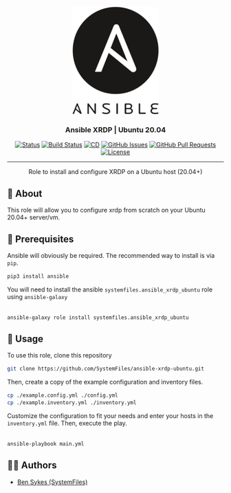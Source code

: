 <p align="center">
  <a href="" rel="noopener">
 <img width=200px height=250px src=".github/docs/images/ansible.png" alt="Ansible Project"></a>
</p>

<h3 align="center">Ansible XRDP | Ubuntu 20.04</h3>

<div align="center">

[![Status](https://img.shields.io/badge/status-active-success.svg)](https://sykesdev.ca/projects/)
[![Build Status](https://github.com/systemfiles/ansible-xrdp-ubuntu/workflows/test-local/badge.svg)](https://github.com/systemfiles/ansible-xrdp-ubuntu/actions?query=workflow%3Atest-local)
[![CD](https://github.com/SystemFiles/ansible-xrdp-ubuntu/actions/workflows/cd.yml/badge.svg)](https://github.com/SystemFiles/ansible-xrdp-ubuntu/actions/workflows/cd.yml)
[![GitHub Issues](https://img.shields.io/github/issues/systemfiles/ansible-xrdp-ubuntu.svg)](https://github.com/SystemFiles/ansible-xrdp-ubuntu/issues)
[![GitHub Pull Requests](https://img.shields.io/github/issues-pr/systemfiles/ansible-xrdp-ubuntu.svg)](https://github.com/SystemFiles/ansible-xrdp-ubuntu/issues)
[![License](https://img.shields.io/badge/license-Apache2.0-blue.svg)](/LICENSE)

</div>

---

<p align="center"> Role to install and configure XRDP on a Ubuntu host (20.04+)
    <br> 
</p>

## 🧐 About <a name = "about"></a>

This role will allow you to configure xrdp from scratch on your Ubuntu 20.04+ server/vm.

## 🧩 Prerequisites

Ansible will obviously be required. The recommended way to install is via `pip`.

```bash
pip3 install ansible
```

You will need to install the ansible `systemfiles.ansible_xrdp_ubuntu` role using `ansible-galaxy`

```bash

ansible-galaxy role install systemfiles.ansible_xrdp_ubuntu

```

## 🚀 Usage

To use this role, clone this repository

```bash
git clone https://github.com/SystemFiles/ansible-xrdp-ubuntu.git
```

Then, create a copy of the example configuration and inventory files.

```bash
cp ./example.config.yml ./config.yml
cp ./example.inventory.yml ./inventory.yml
```

Customize the configuration to fit your needs and enter your hosts in the `inventory.yml` file. Then, execute the play.

```bash

ansible-playbook main.yml

```

## 👷‍♂️ Authors <a name = "authors" >

- [Ben Sykes (SystemFiles)](https://sykesdev.ca/)
